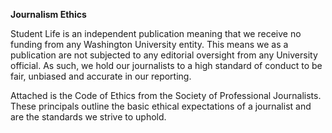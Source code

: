 **Journalism Ethics**

Student Life is an independent publication meaning that we receive no funding from any Washington University entity. This means we as a publication are not subjected to any editorial oversight from any University official. As such, we hold our journalists to a high standard of conduct to be fair, unbiased and accurate in our reporting.
 
Attached is the Code of Ethics from the Society of Professional Journalists. These principals outline the basic ethical expectations of a journalist and are the standards we strive to uphold. 
